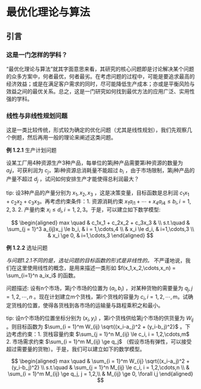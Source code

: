 # 最优化理论与算法

## 引言

### 这是一门怎样的学科？

“最优化理论与算法”就其字面意思来看，其研究的核心问题即是讨论解决某个问题的众多方案中，何者最优，何者最劣。在考虑问题的过程中，可能是要追求最高的经济效益；或是在满足客户需求的同时，尽可能降低生产成本；亦或是平衡风险与效益之间的最优关系。总之，这是一门研究如何找到最优方法的应用广泛、实用性强的学科。

### 线性与非线性规划问题

这是一类比较传统，形式较为确定的优化问题（尤其是线性规划），我们先观察几个例题，然后再用一般的理论来阐述这类问题。

**例 1.2.1** 生产计划问题

设某工厂用4种资源生产3种产品，每单位的第j种产品需要第i种资源的数量为 $a_ij$，可获利润为 $c_j$，第i种资源总消耗量不能超过 $b_i$ ，由于市场限制，第j种产品的产量不超过 $d_j$ ，试问如何安排生产才能使得总利润最大？

tip: 设3种产品的产量分别为 $x_1, x_2, x_3$ ，这是决策变量，目标函数是总利润 $c_1x_1 + c_2x_2 + c_3x_3$。再考虑约束条件：1. 资源消耗约束 $x_1a_{i1} +  \cdots + x_4a_{i4} \le b_i, i = 1,2,3$. 2. 产量约束 $x_i \le d_i, i = 1,2,3$。于是，可以建立如下数学模型:

$$
\begin{aligned}
max \quad & c_1x_1 + c_2x_2 + c_3x_3 & \\ 
s.t.\quad & \sum_{j = 1}^3 a_{ij}x_j \le b_i, & i = 1,\cdots,4 \\
      & x_i \le d_i, & i=1,\cdots,3 \\
      & x_i \ge 0, & i=1,\cdots,3 
\end{aligned}
$$

**例 1.2.2** 选址问题

*与问题1.2.1不同的是，选址问题的目标函数的形式是非线性的。* 不严谨地说，我们在这里使用线性的概念，是用来描述一类形如 $f(x_1,x_2,\cdots,x_n) = \sum_{i=1}^n a_ix_i$ 的函数。

问题描述: 设有n个市场，第j个市场的位置为 $(a_i, b_i)$ ，对某种货物的需要量为 $q_j, j = 1,2,\cdots,n$ 。现在计划建立m个货栈，第i个货栈的容量为 $c_i, i = 1,2,\cdots,m$。试确定货栈的位置，使得各货栈到各市场的运输量与路程乘积之和最小。

tip: 设n个市场的位置坐标分别为 $(x_i,y_i)$ ，第i个货栈供给第j个市场的供货量为 $W_{ij}$ 。则目标函数为 $\sum_{i = 1}^m W_{ij} \sqrt{(x_i-a_j)^2 + (y_i-b_j)^2}$ 。下边考虑约束：1. 货栈容量约束 $\sum_{j = 1}^n M_{ij} \le c_i, i = 1,2,\cdots,m$ 2. 市场需求约束 $\sum_{i = 1}^m M_{ij} \ge q_j$ （假设市场有弹性，可以接受超过需要量的货物）。于是，我们可以建立如下的数学模型。

$$
\begin{aligned}
  max \quad & \sum_{i = 1}^m W_{ij} \sqrt{(x_i-a_j)^2 + (y_i-b_j)^2} \\ 
  s.t.\quad & \sum_{j = 1}^n M_{ij} \le c_i, i = 1,2,\cdots,n \\
            & \sum_{i = 1}^m M_{ij} \ge q_j, j = 1,2,\\
            & M_{ij} \ge 0, \forall i,j
\end{aligned}
$$


